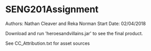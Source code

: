 # SENG201Assignment
Authors: Nathan Cleaver and Reka Norman
Start Date: 02/04/2018

Download and run 'heroesandvillains.jar' to see the final product.

See CC_Attribution.txt for asset sources
